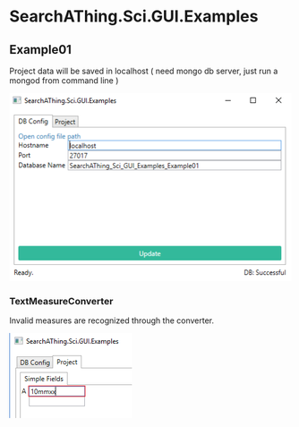 # SearchAThing.Sci.GUI.Examples

## Example01

Project data will be saved in localhost ( need mongo db server, just run a mongod from command line )

![DBSettings](doc/images/Example01_dbsettings.PNG)

### TextMeasureConverter

Invalid measures are recognized through the converter.

![TextMeasureConverter](doc/images/Example01_measure_text_converter.PNG)
